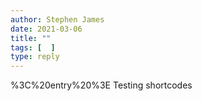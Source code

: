 ```yaml
---
author: Stephen James
date: 2021-03-06
title: ""
tags: [  ]
type: reply
---
```

%3C%20entry%20%3E
Testing shortcodes